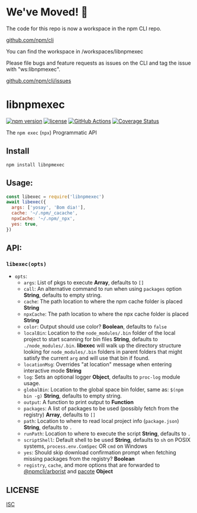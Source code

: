 # We've Moved! 🚚
The code for this repo is now a workspace in the npm CLI repo.

[github.com/npm/cli](https://github.com/npm/cli)

You can find the workspace in /workspaces/libnpmexec

Please file bugs and feature requests as issues on the CLI and tag the issue with "ws:libnpmexec".

[github.com/npm/cli/issues](https://github.com/npm/cli)

# libnpmexec

[![npm version](https://img.shields.io/npm/v/libnpmexec.svg)](https://npm.im/libnpmexec)
[![license](https://img.shields.io/npm/l/libnpmexec.svg)](https://npm.im/libnpmexec)
[![GitHub Actions](https://github.com/npm/libnpmexec/workflows/node-ci/badge.svg)](https://github.com/npm/libnpmexec/actions?query=workflow%3Anode-ci)
[![Coverage Status](https://coveralls.io/repos/github/npm/libnpmexec/badge.svg?branch=main)](https://coveralls.io/github/npm/libnpmexec?branch=main)

The `npm exec` (`npx`) Programmatic API

## Install

`npm install libnpmexec`

## Usage:

```js
const libexec = require('libnpmexec')
await libexec({
  args: ['yosay', 'Bom dia!'],
  cache: '~/.npm/_cacache',
  npxCache: '~/.npm/_npx',
  yes: true,
})
```

## API:

### `libexec(opts)`

- `opts`:
  - `args`: List of pkgs to execute **Array<String>**, defaults to `[]`
  - `call`: An alternative command to run when using `packages` option **String**, defaults to empty string.
  - `cache`: The path location to where the npm cache folder is placed **String**
  - `npxCache`: The path location to where the npx cache folder is placed **String**
  - `color`: Output should use color? **Boolean**, defaults to `false`
  - `localBin`: Location to the `node_modules/.bin` folder of the local project to start scanning for bin files **String**, defaults to `./node_modules/.bin`. **libexec** will walk up the directory structure looking for `node_modules/.bin` folders in parent folders that might satisfy the current `arg` and will use that bin if found.
  - `locationMsg`: Overrides "at location" message when entering interactive mode **String**
  - `log`: Sets an optional logger **Object**, defaults to `proc-log` module usage.
  - `globalBin`: Location to the global space bin folder, same as: `$(npm bin -g)` **String**, defaults to empty string.
  - `output`: A function to print output to **Function**
  - `packages`: A list of packages to be used (possibly fetch from the registry) **Array<String>**, defaults to `[]`
  - `path`: Location to where to read local project info (`package.json`) **String**, defaults to `.`
  - `runPath`: Location to where to execute the script **String**, defaults to `.`
  - `scriptShell`: Default shell to be used **String**, defaults to `sh` on POSIX systems, `process.env.ComSpec` OR `cmd` on Windows
  - `yes`: Should skip download confirmation prompt when fetching missing packages from the registry? **Boolean**
  - `registry`, `cache`, and more options that are forwarded to [@npmcli/arborist](https://github.com/npm/arborist/) and [pacote](https://github.com/npm/pacote/#options) **Object**

## LICENSE

[ISC](./LICENSE)
